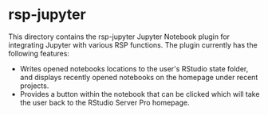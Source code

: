rsp-jupyter
===========

This directory contains the rsp-jupyter Jupyter Notebook plugin for integrating Jupyter with various RSP functions. The plugin currently has the following features:

* Writes opened notebooks locations to the user's RStudio state folder, and displays recently opened notebooks on the homepage under recent projects.
* Provides a button within the notebook that can be clicked which will take the user back to the RStudio Server Pro homepage.
